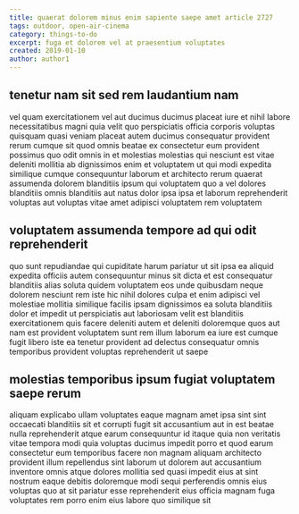```yaml
---
title: quaerat dolorem minus enim sapiente saepe amet article 2727
tags: outdoor, open-air-cinema
category: things-to-do
excerpt: fuga et dolorem vel at praesentium voluptates
created: 2019-01-10
author: author1
---
```


## tenetur nam sit sed rem laudantium nam

vel quam exercitationem vel aut ducimus ducimus placeat iure et nihil labore necessitatibus magni quia velit quo perspiciatis officia corporis voluptas quisquam quasi veniam placeat autem ducimus consequatur provident rerum cumque sit quod omnis beatae ex consectetur eum provident possimus quo odit omnis in et molestias molestias qui nesciunt est vitae deleniti mollitia ab dignissimos enim et voluptatem ut qui modi expedita similique cumque consequuntur laborum et architecto rerum quaerat assumenda dolorem blanditiis ipsum qui voluptatem quo a vel dolores blanditiis omnis blanditiis aut natus dolor ipsa ipsa et laborum reprehenderit voluptas aut voluptas vitae amet adipisci voluptatem rem voluptatem

## voluptatem assumenda tempore ad qui odit reprehenderit

quo sunt repudiandae qui cupiditate harum pariatur ut sit ipsa ea aliquid expedita officiis autem consequuntur minus sit dicta et est consequatur blanditiis alias soluta quidem voluptatem eos unde quibusdam neque dolorem nesciunt rem iste hic nihil dolores culpa et enim adipisci vel molestiae mollitia similique facilis ipsam dignissimos ea soluta blanditiis dolor et impedit ut perspiciatis aut laboriosam velit est blanditiis exercitationem quis facere deleniti autem et deleniti doloremque quos aut nam est provident voluptatem sunt rem illum laborum ea iure est cumque fugit libero iste ea tenetur provident ad delectus consequatur omnis temporibus provident voluptas reprehenderit ut saepe

## molestias temporibus ipsum fugiat voluptatem saepe rerum

aliquam explicabo ullam voluptates eaque magnam amet ipsa sint sint occaecati blanditiis sit et corrupti fugit sit accusantium aut in est beatae nulla reprehenderit atque earum consequuntur id itaque quia non veritatis vitae tempora modi quia voluptas ducimus impedit porro et quod earum consectetur eum temporibus facere non magnam aliquam architecto provident illum repellendus sint laborum ut dolorem aut accusantium inventore omnis atque dolores mollitia sed quasi impedit eius at sint nostrum eaque debitis doloremque modi sequi perferendis omnis eius voluptas quo at sit pariatur esse reprehenderit eius officia magnam fuga voluptates rem porro enim eius labore quo similique sit
